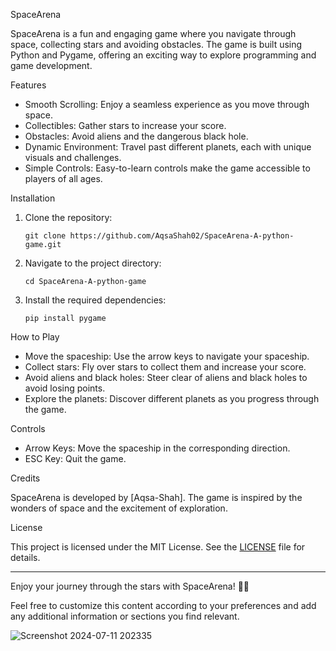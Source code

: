 SpaceArena

SpaceArena is a fun and engaging game where you navigate through space, collecting stars and avoiding obstacles. The game is built using Python and Pygame, offering an exciting way to explore programming and game development.

Features

- Smooth Scrolling: Enjoy a seamless experience as you move through space.
- Collectibles: Gather stars to increase your score.
- Obstacles: Avoid aliens and the dangerous black hole.
- Dynamic Environment: Travel past different planets, each with unique visuals and challenges.
- Simple Controls: Easy-to-learn controls make the game accessible to players of all ages.

Installation

1. Clone the repository:
   ```
   git clone https://github.com/AqsaShah02/SpaceArena-A-python-game.git
   ```
2. Navigate to the project directory:
   ```
   cd SpaceArena-A-python-game
   ```
3. Install the required dependencies:
   ```
   pip install pygame
   ```

How to Play

- Move the spaceship: Use the arrow keys to navigate your spaceship.
- Collect stars: Fly over stars to collect them and increase your score.
- Avoid aliens and black holes: Steer clear of aliens and black holes to avoid losing points.
- Explore the planets: Discover different planets as you progress through the game.

Controls

- Arrow Keys: Move the spaceship in the corresponding direction.
- ESC Key: Quit the game.

Credits

SpaceArena is developed by [Aqsa-Shah]. The game is inspired by the wonders of space and the excitement of exploration.

License

This project is licensed under the MIT License. See the [LICENSE](LICENSE) file for details.

---

Enjoy your journey through the stars with SpaceArena! 🚀✨

Feel free to customize this content according to your preferences and add any additional information or sections you find relevant.


![Screenshot 2024-07-11 202335](https://github.com/user-attachments/assets/58a5065b-0673-436a-97c5-0cc0fdc404f5)

